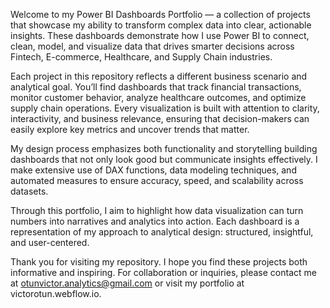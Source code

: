 Welcome to my Power BI Dashboards Portfolio — a collection of projects that showcase my ability to transform complex data into clear, actionable insights. These dashboards demonstrate how I use Power BI to connect, clean, model, and visualize data that drives smarter decisions across Fintech, E-commerce, Healthcare, and Supply Chain industries.

Each project in this repository reflects a different business scenario and analytical goal. You’ll find dashboards that track financial transactions, monitor customer behavior, analyze healthcare outcomes, and optimize supply chain operations. Every visualization is built with attention to clarity, interactivity, and business relevance, ensuring that decision-makers can easily explore key metrics and uncover trends that matter.

My design process emphasizes both functionality and storytelling building dashboards that not only look good but communicate insights effectively. I make extensive use of DAX functions, data modeling techniques, and automated measures to ensure accuracy, speed, and scalability across datasets.

Through this portfolio, I aim to highlight how data visualization can turn numbers into narratives and analytics into action. Each dashboard is a representation of my approach to analytical design: structured, insightful, and user-centered.

Thank you for visiting my repository. I hope you find these projects both informative and inspiring.
For collaboration or inquiries, please contact me at otunvictor.analytics@gmail.com
 or visit my portfolio at victorotun.webflow.io.
